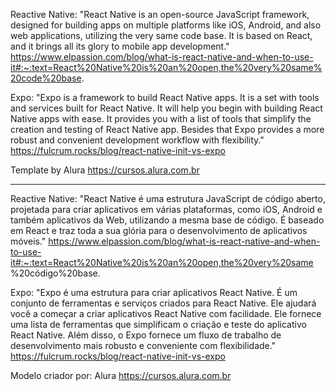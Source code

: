 Reactive Native: "React Native is an open-source JavaScript framework, designed for building apps on multiple platforms like iOS, Android, and also web applications, utilizing the very same code base. It is based on React, and it brings all its glory to mobile app development."
https://www.elpassion.com/blog/what-is-react-native-and-when-to-use-it#:~:text=React%20Native%20is%20an%20open,the%20very%20same%20code%20base.

Expo: "Expo is a framework to build React Native apps. It is a set with tools and services built for React Native. It will help you begin with building React Native apps with ease. It provides you with a list of tools that simplify the creation and testing of React Native app. Besides that Expo provides a more robust and convenient development workflow with flexibility."
https://fulcrum.rocks/blog/react-native-init-vs-expo

Template by Alura
https://cursos.alura.com.br


-------------------------------------------------------------------------------------------------------------------------------------------------------------------------

Reactive Native: "React Native é uma estrutura JavaScript de código aberto, projetada para criar aplicativos em várias plataformas, como iOS, Android e também aplicativos da Web, utilizando a mesma base de código. É baseado em React e traz toda a sua glória para o desenvolvimento de aplicativos móveis."
https://www.elpassion.com/blog/what-is-react-native-and-when-to-use-it#:~:text=React%20Native%20is%20an%20open,the%20very%20same %20código%20base.

Expo: "Expo é uma estrutura para criar aplicativos React Native. É um conjunto de ferramentas e serviços criados para React Native. Ele ajudará você a começar a criar aplicativos React Native com facilidade. Ele fornece uma lista de ferramentas que simplificam o criação e teste do aplicativo React Native. Além disso, o Expo fornece um fluxo de trabalho de desenvolvimento mais robusto e conveniente com flexibilidade."
https://fulcrum.rocks/blog/react-native-init-vs-expo

Modelo criador por: Alura
https://cursos.alura.com.br
